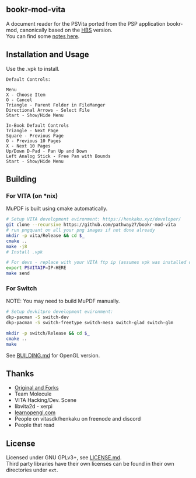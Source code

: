 ## bookr-mod-vita

A document reader for the PSVita ported from the PSP application bookr-mod, canonically based on the [HBS](https://github.com/pathway27/bookr-mod-vita/tree/bookr-hbs) version.  
You can find some [notes here](https://github.com/pathway27/bookr-mod-vita/blob/master/notes.md).

## Installation and Usage

Use the .vpk to install.

```
Default Controls:

Menu
X - Choose Item
O - Cancel
Triangle - Parent Folder in FileManger
Directional Arrows - Select File
Start - Show/Hide Menu

In-Book Default Controls
Triangle - Next Page
Square - Previous Page
O - Previous 10 Pages
X - Next 10 Pages
Up/Down D-Pad - Pan Up and Down
Left Analog Stick - Free Pan with Bounds
Start - Show/Hide Menu
```

## Building


### For VITA (on *nix)


MuPDF is built using cmake automatically.

```sh
# Setup VITA development evironment: https://henkaku.xyz/developer/
git clone --recursive https://github.com/pathway27/bookr-mod-vita
# run pngquant on all your png images if not done already
mkdir -p vita/Release && cd $_
cmake ..
make -j8
# Install .vpk

# For devs - replace with your VITA ftp ip (assumes vpk was installed once)
export PSVITAIP=IP-HERE
make send
```

### For Switch

NOTE: You may need to build MuPDF manually.

```sh
# Setup devkitpro development evironment: 
dkp-pacman -S switch-dev
dkp-pacman -S switch-freetype switch-mesa switch-glad switch-glm

mkdir -p switch/Release && cd $_
cmake ..
make

```

See [BUILDING.md](https://github.com/pathway27/bookr-mod-vita/blob/master/BUILDING.md) for OpenGL version.


## Thanks

- [Original and Forks](https://github.com/pathway27/bookr-mod-vita/blob/master/forks.md)
- Team Molecule
- VITA Hacking/Dev. Scene
- libvita2d - xerpi
- [learnopengl.com](learnopengl.com)
- People on vitasdk/henkaku on freenode and discord
- People that read


## License

Licensed under GNU GPLv3+, see [LICENSE.md](https://github.com/pathway27/bookr-mod-vita/blob/master/LICENSE).  
Third party libraries have their own licenses can be found in their own directories under `ext`.
